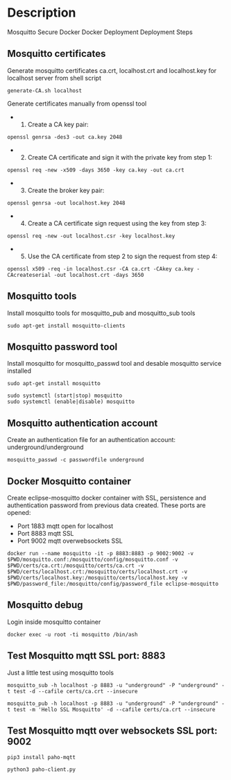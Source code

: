 # Description
Mosquitto Secure Docker Docker Deployment Deployment Steps

## Mosquitto certificates
Generate mosquitto certificates ca.crt, localhost.crt and localhost.key for localhost server from shell script

```shell
generate-CA.sh localhost
```

Generate certificates manually from openssl tool
- 1. Create a CA key pair:
```shell
openssl genrsa -des3 -out ca.key 2048
```
- 2. Create CA certificate and sign it with the private key from step 1:
```shell
openssl req -new -x509 -days 3650 -key ca.key -out ca.crt
```

- 3. Create the broker key pair:
```shell
openssl genrsa -out localhost.key 2048
```

- 4. Create a CA certificate sign request using the key from step 3:
```shell
openssl req -new -out localhost.csr -key localhost.key
```

- 5. Use the CA certificate from step 2 to sign the request from step 4:
```shell
openssl x509 -req -in localhost.csr -CA ca.crt -CAkey ca.key -CAcreateserial -out localhost.crt -days 3650
```

## Mosquitto tools
Install mosquitto tools for mosquitto_pub and mosquitto_sub tools
```shell
sudo apt-get install mosquitto-clients
```

## Mosquitto password tool
Install mosquitto for mosquitto_passwd tool and desable mosquitto service installed

```shell
sudo apt-get install mosquitto

sudo systemctl (start|stop) mosquitto
sudo systemctl (enable|disable) mosquitto
```

## Mosquitto authentication account
Create an authentication file for an authentication account: underground/underground

```shell
mosquitto_passwd -c passwordfile underground
```

## Docker Mosquitto container
Create eclipse-mosquitto docker container with SSL, persistence and authentication password from previous data created. These ports are opened:

- Port 1883 mqtt open for localhost
- Port 8883 mqtt SSL
- Port 9002 mqtt overwebsockets SSL

```shell
docker run --name mosquitto -it -p 8883:8883 -p 9002:9002 -v $PWD/mosquitto.conf:/mosquitto/config/mosquitto.conf -v $PWD/certs/ca.crt:/mosquitto/certs/ca.crt -v $PWD/certs/localhost.crt:/mosquitto/certs/localhost.crt -v $PWD/certs/localhost.key:/mosquitto/certs/localhost.key -v $PWD/password_file:/mosquitto/config/password_file eclipse-mosquitto
```

## Mosquitto debug
Login inside mosquitto container

```shell
docker exec -u root -ti mosquitto /bin/ash
```

## Test Mosquitto mqtt SSL port: 8883
Just a little test using mosquitto tools

```shell
mosquitto_sub -h localhost -p 8883 -u "underground" -P "underground" -t test -d --cafile certs/ca.crt --insecure

mosquitto_pub -h localhost -p 8883 -u "underground" -P "underground" -t test -m 'Hello SSL Mosquitto' -d --cafile certs/ca.crt --insecure
```

## Test Mosquitto mqtt over websockets SSL port: 9002
```shell
pip3 install paho-mqtt

python3 paho-client.py
```
